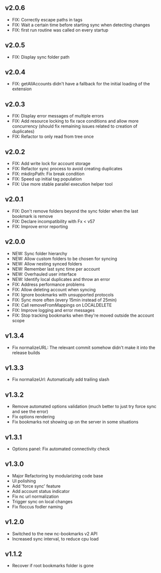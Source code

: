 ## v2.0.6
 - FIX: Correctly escape paths in tags
 - FIX: Wait a certain time before starting sync when detecting changes
 - FIX: first run routine was called on every startup

## v2.0.5
 - FIX: Display sync folder path

## v2.0.4
 - FIX: getAllAccounts didn't have a fallback for the initial loading of the extension

## v2.0.3
 - FIX: Display error messages of multiple errors
 - FIX: Add resource locking to fix race conditions and allow more concurrency (should fix remaining issues related to creation of duplicates)
 - FIX: Refactor to only read from tree once

## v2.0.2
 - FIX: Add write lock for account storage
 - FIX: Refactor sync process to avoid creating duplicates
 - FIX: mkdirpPath: Fix break condition
 - FIX: Speed up initial tag population
 - FIX: Use more stable parallel execution helper tool

## v2.0.1
 - FIX: Don't remove folders beyond the sync folder when the last bookmark is remove
 - FIX: Declare incompatibility with Fx < v57
 - FIX: Improve error reporting

## v2.0.0
 - NEW: Sync folder hierarchy
 - NEW: Allow custom folders to be chosen for syncing
 - NEW: Allow nesting synced folders
 - NEW: Remember last sync time per account
 - NEW: Overhauled user interface
 - NEW: Identify local duplicates and throw an error
 - FIX: Address performance problems
 - FIX: Allow deleting account when syncing
 - FIX: Ignore bookmarks with unsupported protocols
 - FIX: Sync more often (every 15min instead of 25min)
 - FIX: Call removeFromMappings on LOCALDELETE
 - FIX: Improve logging and error messages
 - FIX: Stop tracking bookmarks when they're moved outside the account scope

## v1.3.4
 - Fix normalizeURL: The relevant commit somehow didn't make it into the release builds

## v1.3.3
 - Fix normalizeUrl: Automatically add trailing slash

## v1.3.2
 - Remove automated options validation (much better to just try force sync and see the error)
 - Fix options rendering
 - Fix bookmarks not showing up on the server in some situations

## v1.3.1
 - Options panel: Fix automated connectivity check

## v1.3.0
 - Major Refactoring by modularizing code base
 - UI polishing
 - Add 'force sync' feature
 - Add account status indicator
 - Fix nc url normalization
 - Trigger sync on local changes
 - Fix floccus fodler naming

## v1.2.0
 - Switched to the new nc-bookmarks v2 API
 - Increased sync interval, to reduce cpu load

## v1.1.2
 * Recover if root bookmarks folder is gone

